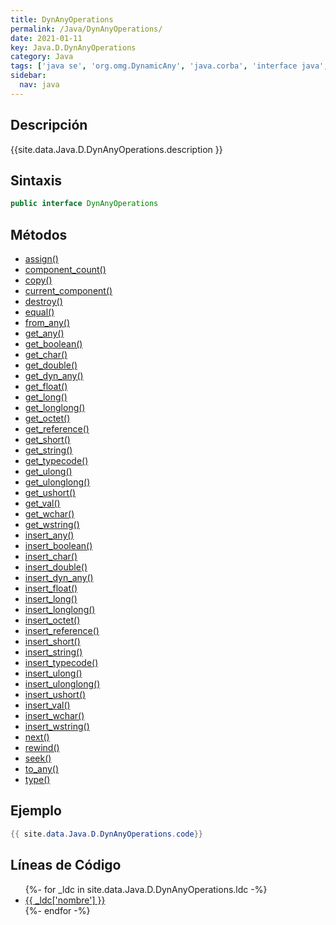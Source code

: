 ```yaml
---
title: DynAnyOperations
permalink: /Java/DynAnyOperations/
date: 2021-01-11
key: Java.D.DynAnyOperations
category: Java
tags: ['java se', 'org.omg.DynamicAny', 'java.corba', 'interface java', 'Java 1.0']
sidebar: 
  nav: java
---
```


## Descripción
{{site.data.Java.D.DynAnyOperations.description }}

## Sintaxis
~~~java
public interface DynAnyOperations
~~~

## Métodos
* [assign()](/Java/DynAnyOperations/assign/)
* [component_count()](/Java/DynAnyOperations/component_count/)
* [copy()](/Java/DynAnyOperations/copy/)
* [current_component()](/Java/DynAnyOperations/current_component/)
* [destroy()](/Java/DynAnyOperations/destroy/)
* [equal()](/Java/DynAnyOperations/equal/)
* [from_any()](/Java/DynAnyOperations/from_any/)
* [get_any()](/Java/DynAnyOperations/get_any/)
* [get_boolean()](/Java/DynAnyOperations/get_boolean/)
* [get_char()](/Java/DynAnyOperations/get_char/)
* [get_double()](/Java/DynAnyOperations/get_double/)
* [get_dyn_any()](/Java/DynAnyOperations/get_dyn_any/)
* [get_float()](/Java/DynAnyOperations/get_float/)
* [get_long()](/Java/DynAnyOperations/get_long/)
* [get_longlong()](/Java/DynAnyOperations/get_longlong/)
* [get_octet()](/Java/DynAnyOperations/get_octet/)
* [get_reference()](/Java/DynAnyOperations/get_reference/)
* [get_short()](/Java/DynAnyOperations/get_short/)
* [get_string()](/Java/DynAnyOperations/get_string/)
* [get_typecode()](/Java/DynAnyOperations/get_typecode/)
* [get_ulong()](/Java/DynAnyOperations/get_ulong/)
* [get_ulonglong()](/Java/DynAnyOperations/get_ulonglong/)
* [get_ushort()](/Java/DynAnyOperations/get_ushort/)
* [get_val()](/Java/DynAnyOperations/get_val/)
* [get_wchar()](/Java/DynAnyOperations/get_wchar/)
* [get_wstring()](/Java/DynAnyOperations/get_wstring/)
* [insert_any()](/Java/DynAnyOperations/insert_any/)
* [insert_boolean()](/Java/DynAnyOperations/insert_boolean/)
* [insert_char()](/Java/DynAnyOperations/insert_char/)
* [insert_double()](/Java/DynAnyOperations/insert_double/)
* [insert_dyn_any()](/Java/DynAnyOperations/insert_dyn_any/)
* [insert_float()](/Java/DynAnyOperations/insert_float/)
* [insert_long()](/Java/DynAnyOperations/insert_long/)
* [insert_longlong()](/Java/DynAnyOperations/insert_longlong/)
* [insert_octet()](/Java/DynAnyOperations/insert_octet/)
* [insert_reference()](/Java/DynAnyOperations/insert_reference/)
* [insert_short()](/Java/DynAnyOperations/insert_short/)
* [insert_string()](/Java/DynAnyOperations/insert_string/)
* [insert_typecode()](/Java/DynAnyOperations/insert_typecode/)
* [insert_ulong()](/Java/DynAnyOperations/insert_ulong/)
* [insert_ulonglong()](/Java/DynAnyOperations/insert_ulonglong/)
* [insert_ushort()](/Java/DynAnyOperations/insert_ushort/)
* [insert_val()](/Java/DynAnyOperations/insert_val/)
* [insert_wchar()](/Java/DynAnyOperations/insert_wchar/)
* [insert_wstring()](/Java/DynAnyOperations/insert_wstring/)
* [next()](/Java/DynAnyOperations/next/)
* [rewind()](/Java/DynAnyOperations/rewind/)
* [seek()](/Java/DynAnyOperations/seek/)
* [to_any()](/Java/DynAnyOperations/to_any/)
* [type()](/Java/DynAnyOperations/type/)

## Ejemplo
~~~java
{{ site.data.Java.D.DynAnyOperations.code}}
~~~

## Líneas de Código
<ul>
{%- for _ldc in site.data.Java.D.DynAnyOperations.ldc -%}
   <li>
       <a href="{{_ldc['url'] }}">{{ _ldc['nombre'] }}</a>
   </li>
{%- endfor -%}
</ul>
